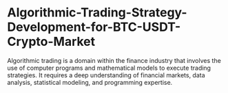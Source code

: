 # Algorithmic-Trading-Strategy-Development-for-BTC-USDT-Crypto-Market
Algorithmic trading is a domain within the finance industry that involves the use of computer programs and mathematical models to execute trading strategies. It requires a deep understanding of financial markets, data analysis, statistical modeling, and programming expertise. 
